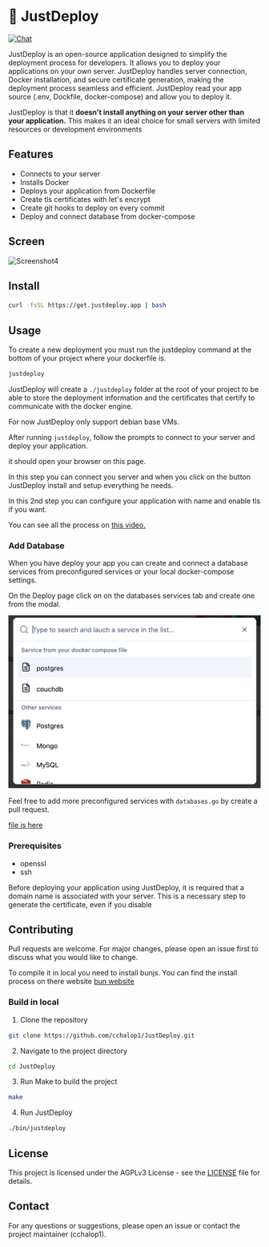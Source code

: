 # 🛵 JustDeploy

[![Chat](https://img.shields.io/badge/chat-on%20discord-7289da.svg?sanitize=true)](https://discord.gg/nrTCzpRF)

JustDeploy is an open-source application designed to simplify the deployment process for developers. It allows you to deploy your applications on your own server. JustDeploy handles server connection, Docker installation, and secure certificate generation, making the deployment process seamless and efficient. JustDeploy read your app source (.env, Dockfile, docker-compose) and allow you to deploy it.

JustDeploy is that it **doesn't install anything on your server other than your application.** This makes it an ideal choice for small servers with limited resources or development environments

## Features

- Connects to your server
- Installs Docker
- Deploys your application from Dockerfile
- Create tls certificates with let's encrypt
- Create git hooks to deploy on every commit
- Deploy and connect database from docker-compose

## Screen

![Screenshot4](https://raw.githubusercontent.com/cchalop1/JustDeploy/main/images/Screen1.png)

## Install

```bash
curl -fsSL https://get.justdeploy.app | bash
```

## Usage

To create a new deployment you must run the justdeploy command at the bottom of your project where your dockerfile is.

```bash
justdeploy
```

JustDeploy will create a `./justdeploy` folder at the root of your project to be able to store the deployment information and the certificates that certify to communicate with the docker engine.

For now JustDeploy only support debian base VMs.

After running `justdeploy`, follow the prompts to connect to your server and deploy your application.

it should open your browser on this page.

In this step you can connect you server and when you click on the button JustDeploy install and setup everything he needs.

In this 2nd step you can configure your application with name and enable tls if you want.

You can see all the process on [this video.](https://youtu.be/u2nQGLpXTxM)

### Add Database

When you have deploy your app you can create and connect a database services from preconfigured services or your local docker-compose settings.

On the Deploy page click on on the databases services tab and create one from the modal.

![ModalCreateService](https://raw.githubusercontent.com/cchalop1/JustDeploy/main/images/ScreenCreateServices.png)

Feel free to add more preconfigured services with `databases.go` by create a pull request.

[file is here](https://github.com/cchalop1/JustDeploy/blob/main/internal/adapter/database/database.go)

### Prerequisites

- openssl
- ssh

Before deploying your application using JustDeploy, it is required that a domain name is associated with your server. This is a necessary step to generate the certificate, even if you disable

## Contributing

Pull requests are welcome. For major changes, please open an issue first to discuss what you would like to change.

To compile it in local you need to install bunjs. You can find the install process on there website [bun website](https://bun.sh)

### Build in local

1. Clone the repository

```bash
git clone https://github.com/cchalop1/JustDeploy.git
```

2. Navigate to the project directory

```bash
cd JustDeploy
```

3. Run Make to build the project

```bash
make
```

4. Run JustDeploy

```bash
./bin/justdeploy
```

## License

This project is licensed under the AGPLv3 License - see the [LICENSE](LICENSE) file for details.

## Contact

For any questions or suggestions, please open an issue or contact the project maintainer (cchalop1).

<!--


## TODO

- [ ] socket
<!-- - [ ] update status with -->

<!-- - [ ] Usage graph on the sucess deploy page
- [ ] From github Url -->
